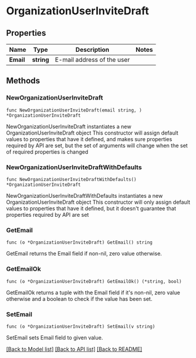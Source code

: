 # OrganizationUserInviteDraft

## Properties

Name | Type | Description | Notes
------------ | ------------- | ------------- | -------------
**Email** | **string** | E-mail address of the user | 

## Methods

### NewOrganizationUserInviteDraft

`func NewOrganizationUserInviteDraft(email string, ) *OrganizationUserInviteDraft`

NewOrganizationUserInviteDraft instantiates a new OrganizationUserInviteDraft object
This constructor will assign default values to properties that have it defined,
and makes sure properties required by API are set, but the set of arguments
will change when the set of required properties is changed

### NewOrganizationUserInviteDraftWithDefaults

`func NewOrganizationUserInviteDraftWithDefaults() *OrganizationUserInviteDraft`

NewOrganizationUserInviteDraftWithDefaults instantiates a new OrganizationUserInviteDraft object
This constructor will only assign default values to properties that have it defined,
but it doesn't guarantee that properties required by API are set

### GetEmail

`func (o *OrganizationUserInviteDraft) GetEmail() string`

GetEmail returns the Email field if non-nil, zero value otherwise.

### GetEmailOk

`func (o *OrganizationUserInviteDraft) GetEmailOk() (*string, bool)`

GetEmailOk returns a tuple with the Email field if it's non-nil, zero value otherwise
and a boolean to check if the value has been set.

### SetEmail

`func (o *OrganizationUserInviteDraft) SetEmail(v string)`

SetEmail sets Email field to given value.



[[Back to Model list]](../README.md#documentation-for-models) [[Back to API list]](../README.md#documentation-for-api-endpoints) [[Back to README]](../README.md)


